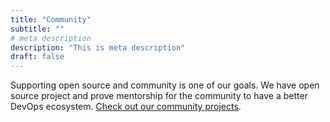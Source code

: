 ```yaml
---
title: "Community"
subtitle: ""
# meta description
description: "This is meta description"
draft: false
---
```


Supporting open source and community is one of our goals. We have open source project and prove mentorship for the community to have a better DevOps ecosystem. [Check out our community projects](https://github.com/DevOpsHiveNet).
